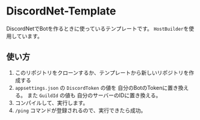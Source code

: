 # DiscordNet-Template
DiscordNetでBotを作るときに使っているテンプレートです。 `HostBuilder`を使用しています。

## 使い方
1. このリポジトリをクローンするか、テンプレートから新しいリポジトリを作成する
2. `appsettings.json` の `DiscordToken` の値を 自分のBotのTokenに置き換える。 また `GuildId` の値も 自分のサーバーのIDに置き換える。
3. コンパイルして、実行します。
4. `/ping` コマンドが登録されるので、実行できたら成功。
